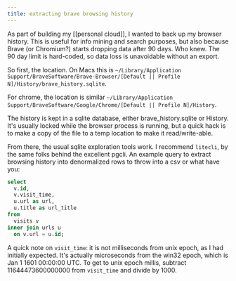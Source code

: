 ```yaml
---
title: extracting brave browsing history
---
```


As part of building my [[personal cloud]], I wanted to back up my browser history. This is useful for info mining and search
purposes, but also because Brave (or Chromium?) starts dropping data after 90 days. Who knew. The 90 day limit is
hard-coded, so data loss is unavoidable without an export.

So first, the location. On Macs this is `~/Library/Application Support/BraveSoftware/Brave-Browser/[Default || Profile
N]/History/brave_history.sqlite`.

For chrome, the location is similar `~/Library/Application Support/BraveSoftware/Google/Chrome/[Default || Profile
N]/History`.

The history is kept in a sqlite database, either brave_history.sqlite or History. It's usually locked while the browser
process is running, but a quick hack is to make a copy of the file to a temp location to make it read/write-able.

From there, the usual sqlite exploration tools work. I recommend `litecli`, by the same folks behind the excellent pgcli.
An example query to extract browsing history into denormalized rows to throw into a csv or what have you:

```sql
select
  v.id,
  v.visit_time,
  u.url as url,
  u.title as url_title
from
  visits v
inner join urls u
  on v.url = u.id;
```

A quick note on `visit_time`: it is not milliseconds from unix epoch, as I had initially expected. It's actually
microseconds from the win32 epoch, which is Jan 1 1601 00:00:00 UTC. To get to unix epoch millis, subtract
11644473600000000 from `visit_time` and divide by 1000.

